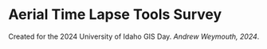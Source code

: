 # Aerial Time Lapse Tools Survey

Created for the 2024 University of Idaho GIS Day. _Andrew Weymouth, 2024_.
